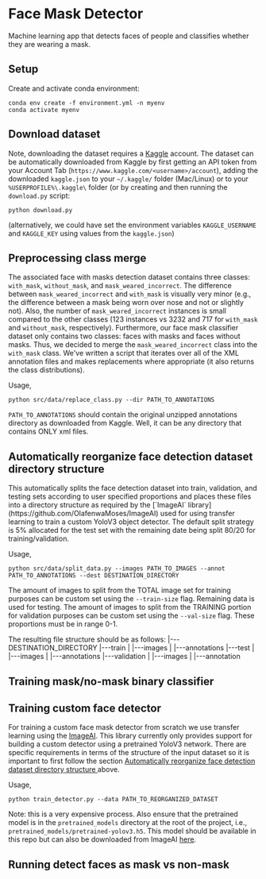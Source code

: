 # Face Mask Detector
Machine learning app that detects faces of people and classifies whether they are wearing a mask.

## Setup
Create and activate conda environment:
```
conda env create -f environment.yml -n myenv
conda activate myenv
```
## Download dataset
Note, downloading the dataset requires a [Kaggle](www.kaggle.com) account. The dataset can be automatically downloaded from Kaggle by first getting an API token from your Account Tab (`https://www.kaggle.com/<username>/account`), adding the downloaded `kaggle.json` to your `~/.kaggle/` folder (Mac/Linux) or to your `%USERPROFILE%\.kaggle\` folder (or by creating and then running the `download.py` script:
```
python download.py
```
(alternatively, we could have set the environment variables `KAGGLE_USERNAME` and `KAGGLE_KEY` using values from the `kaggle.json`)
## Preprocessing class merge
The associated face with masks detection dataset contains three classes: `with_mask`, `without_mask`, and `mask_weared_incorrect`. The difference between `mask_weared_incorrect` and `with_mask` is visually very minor (e.g., the difference between a mask being worn over nose and not or slightly not). Also, the number of `mask_weared_incorrect` instances is small compared to the other classes (123 instances vs 3232 and 717 for `with_mask` and `without_mask`, respectively). Furthermore, our face mask classifier dataset only contains two classes: faces with masks and faces without masks. Thus, we decided to merge the `mask_weared_incorrect` class into the `with_mask` class. We've written a script that iterates over all of the XML annotation files and makes replacements where appropriate (it also returns the class distributions).

Usage,
```
python src/data/replace_class.py --dir PATH_TO_ANNOTATIONS
```
`PATH_TO_ANNOTATIONS` should contain the original unzipped annotations directory as downloaded from Kaggle. Well, it can be any directory that contains ONLY xml files.

## Automatically reorganize face detection dataset directory structure
<div id="reorganize"></div>
This automatically splits the face detection dataset into train, validation, and testing sets according to user specified proportions and places these files into a directory structure as required by the [`ImageAI` library](https://github.com/OlafenwaMoses/ImageAI) used for using transfer learning to train a custom YoloV3 object detector. The default split strategy is 5% allocated for the test set with the remaining date being split 80/20 for training/validation.

Usage,
```
python src/data/split_data.py --images PATH_TO_IMAGES --annot PATH_TO_ANNOTATIONS --dest DESTINATION_DIRECTORY
```
The amount of images to split from the TOTAL image set for training purposes can be custom set using the `--train-size` flag. Remaining data is used for testing. The amount of images to split from the TRAINING portion for validation purposes can be custom set using the `--val-size` flag. These proportions must be in range 0-1.

The resulting file structure should be as follows:
|---DESTINATION_DIRECTORY
    |---train
    |   |---images
    |   |---annotations
    |---test
    |   |---images
    |   |---annotations
    |---validation
    |   |---images
    |   |---annotation

## Training mask/no-mask binary classifier

## Training custom face detector
For training a custom face mask detector from scratch we use transfer learning using the [ImageAI](https://github.com/OlafenwaMoses/ImageAI). This library currently only provides support for building a custom detector using a pretrained YoloV3 network. There are specific requirements in terms of the structure of the input dataset so it is important to first follow the section <a href="#reorganize">Automatically reorganize face detection dataset directory structure </a> above.

Usage,
```
python train_detector.py --data PATH_TO_REORGANIZED_DATASET
```
Note: this is a very expensive process. Also ensure that the pretrained model is in the `pretrained_models` directory at the root of the project, i.e., `pretrained_models/pretrained-yolov3.h5`. This model should be available in this repo but can also be downloaded from ImageAI [here](https://github.com/OlafenwaMoses/ImageAI/releases/download/essential-v4/pretrained-yolov3.h5).
## Running detect faces as mask vs non-mask
